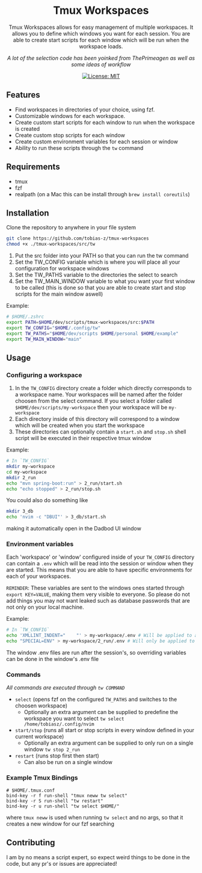 <div align="center">

# Tmux Workspaces

Tmux Workspaces allows for easy management of multiple workspaces. It allows you to define which windows you want for each session.
You are able to create start scripts for each window which will be run when the workspace loads.

_A lot of the selection code has been yoinked from ThePrimeagen as well as some ideas of workflow_

[![License: MIT](https://img.shields.io/badge/License-MIT-green.svg)](https://opensource.org/licenses/MIT)

</div>

## Features

- Find workspaces in directories of your choice, using fzf.
- Customizable windows for each workspace.
- Create custom start scripts for each window to run when the workspace is created
- Create custom stop scripts for each window
- Create custom environment variables for each session or window
- Ability to run these scripts through the `tw` command

## Requirements

- tmux
- fzf
- realpath (on a Mac this can be install through `brew install coreutils`)

## Installation

Clone the repository to anywhere in your file system

```sh
git clone https://github.com/tobias-z/tmux-workspaces
chmod +x ./tmux-workspaces/src/tw
```

1. Put the src folder into your PATH so that you can run the tw command
2. Set the TW_CONFIG variable which is where you will place all your configuration for workspace windows
3. Set the TW_PATHS variable to the directories the select to search
4. Set the TW_MAIN_WINDOW variable to what you want your first window to be called (this is done so that you are able to create start and stop scripts for the main window aswell)

Example:

```sh
# $HOME/.zshrc
export PATH=$HOME/dev/scripts/tmux-workspaces/src:$PATH
export TW_CONFIG="$HOME/.config/tw"
export TW_PATHS="$HOME/dev/scripts $HOME/personal $HOME/example"
export TW_MAIN_WINDOW="main"
```

## Usage

### Configuring a workspace

1. In the `TW_CONFIG` directory create a folder which directly corresponds to a workspace name.
   Your workspaces will be named after the folder choosen from the select command.
   If you select a folder called `$HOME/dev/scripts/my-workspace` then your workspace will be `my-workspace`
2. Each directory inside of this directory will correspond to a window which will be created when you start the workspace
3. These directories can optionally contain a `start.sh` and `stop.sh` shell script will be executed in their respective tmux window

Example:

```sh
# In `TW_CONFIG`
mkdir my-workspace
cd my-workspace
mkdir 2_run
echo "mvn spring-boot:run" > 2_run/start.sh
echo "echo stopped" > 2_run/stop.sh
```

You could also do something like

```sh
mkdir 3_db
echo 'nvim -c "DBUI"' > 3_db/start.sh
```

making it automatically open in the Dadbod UI window

### Environment variables

Each 'workspace' or 'window' configured inside of your `TW_CONFIG` directory can contain a `.env` which will be read into the session or window when they are started.
This means that you are able to have specific environments for each of your workspaces.

`REMINDER`: These variables are sent to the windows ones started through `export KEY=VALUE`, making them very visible to everyone. So please do not add things you may not want leaked such as database passwords that are not only on your local machine.

Example:

```sh
# In `TW_CONFIG`
echo 'XMLLINT_INDENT="    "' > my-workspace/.env # Will be applied to all windows that workspace
echo "SPECIAL=ENV" > my-workspace/2_run/.env # Will only be applied to the 2_run window
```

The window .env files are run after the session's, so overriding variables can be done in the window's .env file

### Commands

_All commands are executed through `tw COMMAND`_

- `select` (opens fzf on the configured `TW_PATHS` and switches to the choosen workspace)
  - Optionally an extra argument can be supplied to predefine the workspace you want to select `tw select /home/tobiasz/.config/nvim`
- `start/stop` (runs all start or stop scripts in every window defined in your current workspace)
  - Optionally an extra argument can be supplied to only run on a single window `tw stop 2_run`
- `restart` (runs stop first then start)
  - Can also be run on a single window

### Example Tmux Bindings

```tmux
# $HOME/.tmux.conf
bind-key -r f run-shell "tmux neww tw select"
bind-key -r S run-shell "tw restart"
bind-key -r u run-shell "tw select $HOME/"
```

where `tmux neww` is used when running `tw select` and no args, so that it creates a new window for our fzf searching

## Contributing

I am by no means a script expert, so expect weird things to be done in the code, but any pr's or issues are appreciated!
